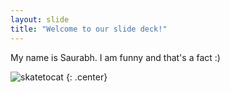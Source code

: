 ```yaml
---
layout: slide
title: "Welcome to our slide deck!"
---
```


My name is Saurabh.
I am funny and that's a fact :)

![skatetocat](https://octodex.github.com/images/skatetocat.png)
{: .center}
